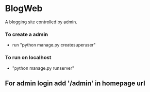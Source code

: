 # BlogWeb
A blogging site controlled by admin.

### To create a admin
- run "python manage.py createsuperuser"
### To run on localhost 
- "python manage.py runserver"

## For admin login add '/admin' in homepage url
